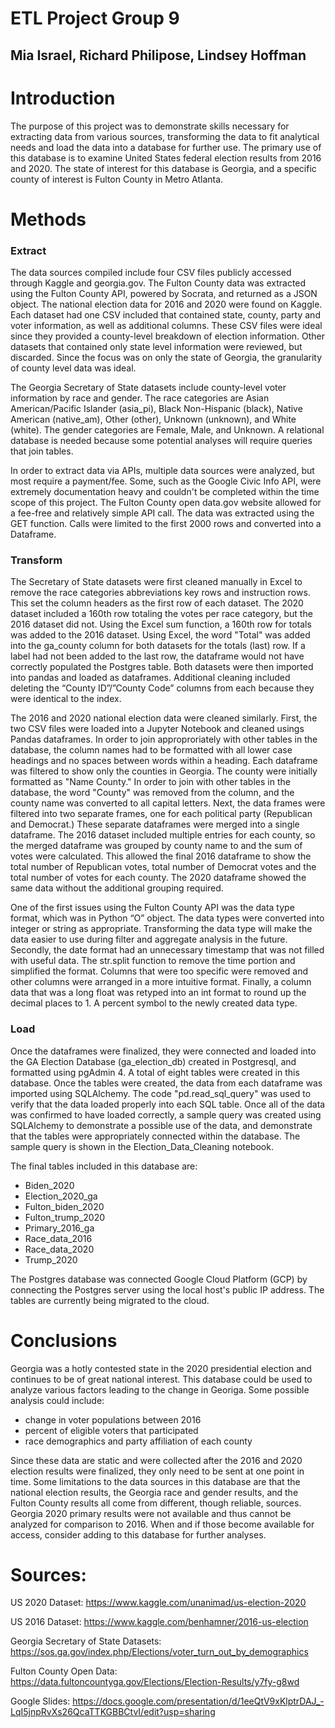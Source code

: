 # ETL Project Group 9
## Mia Israel, Richard Philipose, Lindsey Hoffman

# Introduction
The purpose of this project was to demonstrate skills necessary for extracting data from various sources, transforming the data to fit analytical needs and load the data into a database for further use.  The primary use of this database is to examine United States federal election results from 2016 and 2020. The state of interest for this database is Georgia, and a specific county of interest is Fulton County in Metro Atlanta. 

# Methods

### Extract

The data sources compiled include four CSV files publicly accessed through Kaggle and georgia.gov. The Fulton County data was extracted using the Fulton County API, powered by Socrata, and returned as a JSON object. The national election data for 2016 and 2020 were found on Kaggle.  Each dataset had one CSV included that contained state, county, party and voter information, as well as additional columns.  These CSV files were ideal since they provided a county-level breakdown of election information. Other datasets that contained only state level information were reviewed, but discarded.  Since the focus was on only the state of Georgia, the granularity of county level data was ideal.

The Georgia Secretary of State datasets include county-level voter information by race and gender. The race categories are Asian American/Pacific Islander (asia_pi), Black Non-Hispanic (black), Native American (native_am), Other (other), Unknown (unknown), and White (white). The gender categories are Female, Male, and Unknown. A relational database is needed because some potential analyses will require queries that join tables. 

In order to extract data via APIs, multiple data sources were analyzed, but most require a payment/fee.  Some, such as the Google Civic Info API, were extremely documentation heavy and couldn't be completed within the time scope of this project. The Fulton County open data.gov website allowed for a fee-free and relatively simple API call.  The data was extracted using the GET function. Calls were limited to the first 2000 rows and converted into a Dataframe.

### Transform

The Secretary of State datasets were first cleaned manually in Excel to remove the race categories abbreviations key rows and instruction rows. This set the column headers as the first row of each dataset. The 2020 dataset included a 160th row totaling the votes per race category, but the 2016 dataset did not. Using the Excel sum function, a 160th row for totals was added to the 2016 dataset. Using Excel, the word "Total" was added into the ga_county column for both datasets for the totals (last) row.  If a label had not been added to the last row, the dataframe would not have correctly populated the Postgres table. Both datasets were then imported into pandas and loaded as dataframes. Additional cleaning included deleting the “County ID”/”County Code” columns from each because they were identical to the index.

The 2016 and 2020 national election data were cleaned similarly.  First, the two CSV files were loaded into a Jupyter Notebook and cleaned usings Pandas dataframes.  In order to join approproriately with other tables in the database, the column names had to be formatted with all lower case headings and no spaces between words within a heading.  Each dataframe was filtered to show only the counties in Georgia.  The county were initially formatted as "Name County."  In order to join with other tables in the database, the word "County" was removed from the column, and the county name was converted to all capital letters.  Next, the data frames were filtered into two separate frames, one for each political party (Republican and Democrat.)  These separate dataframes were merged into a single dataframe.  The 2016 dataset included multiple entries for each county, so the merged dataframe was grouped by county name to and the sum of votes were calculated.  This allowed the final 2016 dataframe to show the total number of Republican votes, total number of Democrat votes and the total number of votes for each county.  The 2020 dataframe showed the same data without the additional grouping required.

One of the first issues using the Fulton County API was the data type format, which was in Python “O” object. The data types were converted into integer or string as appropriate. Transforming the data type will make the data easier to use during filter and aggregate analysis in the future. Secondly, the date format had an unnecessary timestamp that was not filled with useful data. The str.split function to remove the time portion and simplified the format. Columns that were too specific were removed and other columns were arranged in a more intuitive format. Finally, a column data that was a long float was retyped into an int format to round up the decimal places to 1. A percent symbol to the newly created data type. 


### Load

Once the dataframes were finalized, they were connected and loaded into the GA Election Database (ga_election_db) created in Postgresql, and formatted using pgAdmin 4. A total of eight tables were created in this database. Once the tables were created, the data from each dataframe was imported using SQLAlchemy.  The code "pd.read_sql_query" was used to verify that the data loaded properly into each SQL table.  Once all of the data was confirmed to have loaded correctly, a sample query was created using SQLAlchemy to demonstrate a possible use of the data, and demonstrate that the tables were appropriately connected within the database.  The sample query is shown in the Election_Data_Cleaning notebook.

The final tables included in this database are:

* Biden_2020
* Election_2020_ga
* Fulton_biden_2020
* Fulton_trump_2020
* Primary_2016_ga
* Race_data_2016
* Race_data_2020
* Trump_2020

The Postgres database was connected Google Cloud Platform (GCP) by connecting the Postgres server using the local host's public IP address. The tables are currently being migrated to the cloud.

# Conclusions

Georgia was a hotly contested state in the 2020 presidential election and continues to be of great national interest.  This database could be used to analyze various factors leading to the change in Georiga.  Some possible analysis could include:

* change in voter populations between 2016
* percent of eligible voters that participated
* race demographics and party affiliation of each county

Since these data are static and were collected after the 2016 and 2020 election results were finalized, they only need to be sent at one point in time. Some limitations to the data sources in this database are that the national election results, the Georgia race and gender results, and the Fulton County results all come from different, though reliable, sources. Georgia 2020 primary results were not available and thus cannot be analyzed for comparison to 2016. When and if those become available for access, consider adding to this database for further analyses. 



# Sources:

US 2020 Dataset: https://www.kaggle.com/unanimad/us-election-2020

US 2016 Dataset: https://www.kaggle.com/benhamner/2016-us-election

Georgia Secretary of State Datasets: https://sos.ga.gov/index.php/Elections/voter_turn_out_by_demographics

Fulton County Open Data: https://data.fultoncountyga.gov/Elections/Election-Results/y7fy-g8wd

Google Slides: https://docs.google.com/presentation/d/1eeQtV9xKlptrDAJ_-LqI5jnpRvXs26QcaTTKGBBCtvI/edit?usp=sharing
